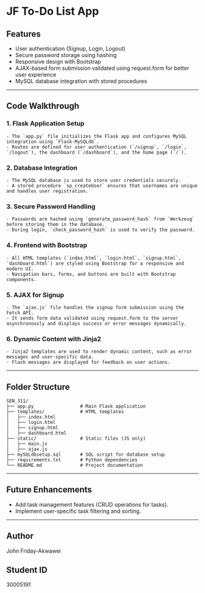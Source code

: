 # JF To-Do List App

## Features

- User authentication (Signup, Login, Logout)
- Secure password storage using hashing
- Responsive design with Bootstrap
- AJAX-based form submission validated using request.form for better user experience
- MySQL database integration with stored procedures

---

## Code Walkthrough

### 1. **Flask Application Setup**
    - The `app.py` file initializes the Flask app and configures MySQL integration using `Flask-MySQLdb`.
    - Routes are defined for user authentication (`/signup`, `/login`, `/logout`), the dashboard (`/dashboard`), and the home page (`/`).

### 2. **Database Integration**
    - The MySQL database is used to store user credentials securely.
    - A stored procedure `sp_createUser` ensures that usernames are unique and handles user registration.

### 3. **Secure Password Handling**
    - Passwords are hashed using `generate_password_hash` from `Werkzeug` before storing them in the database.
    - During login, `check_password_hash` is used to verify the password.

### 4. **Frontend with Bootstrap**
    - All HTML templates (`index.html`, `login.html`, `signup.html`, `dashboard.html`) are styled using Bootstrap for a responsive and modern UI.
    - Navigation bars, forms, and buttons are built with Bootstrap components.

### 5. **AJAX for Signup**
    - The `ajax.js` file handles the signup form submission using the Fetch API.
    - It sends form data validated using request.form to the server asynchronously and displays success or error messages dynamically.

### 6. **Dynamic Content with Jinja2**
    - Jinja2 templates are used to render dynamic content, such as error messages and user-specific data.
    - Flash messages are displayed for feedback on user actions.

---

## Folder Structure

```
SEN_311/
├── app.py                 # Main Flask application
├── templates/             # HTML templates
│   ├── index.html
│   ├── login.html
│   ├── signup.html
│   ├── dashboard.html
├── static/                # Static files (JS only)
│   ├── main.js
│   ├── ajax.js
├── mySQLdbsetup.sql       # SQL script for database setup
├── requirements.txt       # Python dependencies
└── README.md              # Project documentation
```

---

## Future Enhancements

- Add task management features (CRUD operations for tasks).
- Implement user-specific task filtering and sorting.

---

## Author

John Friday-Akwawei

## Student ID

30005191
